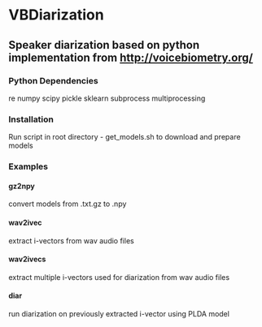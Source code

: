 # VBDiarization
## Speaker diarization based on python implementation from http://voicebiometry.org/

### Python Dependencies

re
numpy
scipy
pickle
sklearn
subprocess
multiprocessing

### Installation
Run script in root directory - get_models.sh to download and prepare models

### Examples

#### gz2npy
convert models from .txt.gz to .npy

#### wav2ivec
extract i-vectors from wav audio files

#### wav2ivecs
extract multiple i-vectors used for diarization from wav audio files

#### diar
run diarization on previously extracted i-vector using PLDA model

